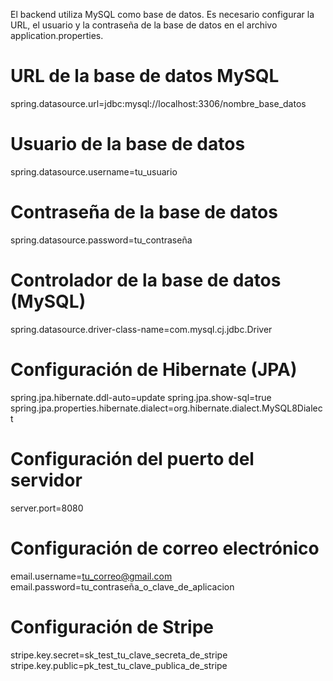 El backend utiliza MySQL como base de datos. Es necesario configurar la URL, el usuario y la contraseña de la base de datos en el archivo application.properties.

# URL de la base de datos MySQL
spring.datasource.url=jdbc:mysql://localhost:3306/nombre_base_datos

# Usuario de la base de datos
spring.datasource.username=tu_usuario

# Contraseña de la base de datos
spring.datasource.password=tu_contraseña

# Controlador de la base de datos (MySQL)
spring.datasource.driver-class-name=com.mysql.cj.jdbc.Driver

# Configuración de Hibernate (JPA)
spring.jpa.hibernate.ddl-auto=update
spring.jpa.show-sql=true
spring.jpa.properties.hibernate.dialect=org.hibernate.dialect.MySQL8Dialect

# Configuración del puerto del servidor
server.port=8080
# Configuración de correo electrónico
email.username=tu_correo@gmail.com
email.password=tu_contraseña_o_clave_de_aplicacion

# Configuración de Stripe
stripe.key.secret=sk_test_tu_clave_secreta_de_stripe
stripe.key.public=pk_test_tu_clave_publica_de_stripe

